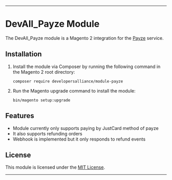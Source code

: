 
---

# DevAll_Payze Module

The DevAll_Payze module is a Magento 2 integration for the [Payze](https://payze.io/en) service.

## Installation

1. Install the module via Composer by running the following command in the Magento 2 root directory:

   ```
   composer require developersalliance/module-payze
   ```

2. Run the Magento upgrade command to install the module:

   ```
   bin/magento setup:upgrade
   ```

## Features

- Module currently only supports paying by JustCard method of payze
- It also supports refunding orders
- Webhook is implemented but it only responds to refund events


## License

This module is licensed under the [MIT License](LICENSE.txt).

---